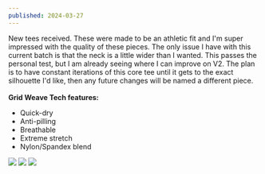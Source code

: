 ```yaml
---
published: 2024-03-27
---
```


New tees received. These were made to be an athletic fit and I'm super impressed with the quality of these pieces. The only issue I have with this current batch is that the neck is a little wider than I wanted. This passes the personal test, but I am already seeing where I can improve on V2. The plan is to have constant iterations of this core tee until it gets to the exact silhouette I'd like, then any future changes will be named a different piece.<br>
<br>
<b>Grid Weave Tech features:</b><br>
- Quick-dry
- Anti-pilling
- Breathable
- Extreme stretch
- Nylon/Spandex blend

<img src="/img/creative/brown_tee_1.webp">
<img src="/img/creative/brown_tee_2.webp">
<img src="/img/creative/brown_tee_3.webp">


